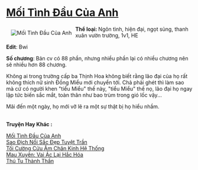 <a href="https://utruyen.com/truyen/moi-tinh-dau-cua-anh/19374/" title="Mối Tình Đầu Của Anh"><h1>Mối Tình Đầu Của Anh</h1></a><div style="display:table"><img align="right" style="float: left; padding: 10px;" src="https://utruyen.com/images/story/200x260/moi-tinh-dau-cua-anh.jpg" alt="Mối Tình Đầu Của Anh"><b>Thể loại: </b>Ngôn tình, hiện đại, ngọt sủng, thanh xuân vườn trường, 1v1, HE<p></p><b>Edit</b>: Bwi<p></p><b>Số chương</b>: Bản cv có 88 phần, nhưng nhiều phần lại có nhiều chương nên sẽ nhiều hơn 88 chương.<p></p>Không ai trong trường cấp ba Thịnh Hoa không biết rằng lão đại của họ rất không thích nữ sinh Đồng Miểu mới chuyển tới. Chả phải ghét thì làm sao mà cứ có người khen "tiểu Miểu" thế này, "tiểu Miểu" thế nọ, lão đại họ ngay lập tức biến sắc mắt, toàn thân như bao trùm trong gió lốc vậy...<p></p>Mãi đến một ngày, họ mới vỡ lẽ ra một sự thật bị họ hiểu nhầm.</div><p><br><b>Truyện Hay Khác :</b></p><a href="https://utruyen.com/truyen/moi-tinh-dau-cua-anh/19374/" alt="Mối Tình Đầu Của Anh">Mối Tình Đầu Của Anh</a><br/><a href="https://utruyen.com/truyen/sao-dich-noi-sac-dep-tuyet-tran/19200/" alt="Sao Địch Nổi Sắc Đẹp Tuyệt Trần">Sao Địch Nổi Sắc Đẹp Tuyệt Trần</a><br/><a href="https://github.com/quanluxury/ngontinh_top100/tree/master/truyenhay/19105" alt="Tối Cường Cửu Âm Chân Kinh Hệ Thống">Tối Cường Cửu Âm Chân Kinh Hệ Thống</a><br/><a href="https://github.com/quanluxury/ngontinh_top100/tree/master/truyenhay/17441" alt="Mau Xuyên: Vai Ác Lại Hắc Hóa">Mau Xuyên: Vai Ác Lại Hắc Hóa</a><br/><a href="https://www.google.com.bn/url?q=https%3A%2F%2Futruyen.com%2Ftruyen%2Fthu-tu-thanh-than%2F17558%2F" alt="Thú Tu Thành Thần">Thú Tu Thành Thần</a><br/>